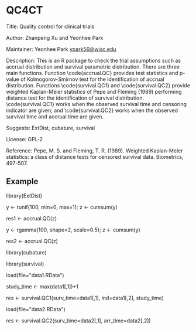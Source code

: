 # QC4CT

Title: Quality control for clinical trials 

Author: Zhanpeng Xu and Yeonhee Park

Maintainer: Yeonhee Park <ypark56@wisc.edu>

Description: This is an R package to check the trial assumptions such as accrual distribution and survival parametric distribution. There are three main functions. Function \code{accrual.QC} provides test statistics and p-value of Kolmogorov-Smirnov test for the identification of accrual distribution. Functions \code{survival.QC1} and \code{survival.QC2} provide weighted Kaplan-Meier statistics of Pepe and Fleming (1989) performing distance test for the identification of survival distribution. \code{survival.QC1} works when the observed survival time and censoring indicator are given; and \code{survival.QC2} works when the observed survival time and accrual time are given. 

Suggests: ExtDist, cubature, survival

License: GPL-2

Reference: Pepe, M. S. and Fleming, T. R. (1989). Weighted Kaplan-Meier statistics: a class of distance tests for censored survival data. Biometrics, 497-507.

## Example

library(ExtDist) 

y <- runif(100, min=0, max=1); z <- cumsum(y)

res1 <- accrual.QC(z)

y <- rgamma(100, shape=2, scale=0.5); z <- cumsum(y)

res2 <- accrual.QC(z)

library(cubature) 

library(survival) 

load(file="data1.RData")

study_time <- max(data1[,1])+1

res <- survival.QC1(surv_time=data1[,1], ind=data1[,2], study_time)


load(file="data2.RData")

res <- survival.QC2(surv_time=data2[,1], arr_time=data2[,2])

